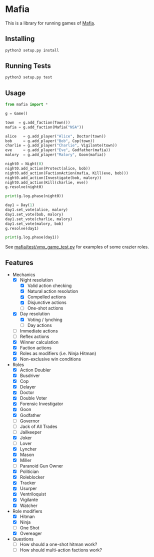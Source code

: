 # Mafia

This is a library for running games of [Mafia](http://wiki.mafiascum.net/).

## Installing

```sh
python3 setup.py install
```

## Running Tests

```sh
python3 setup.py test
```

## Usage

```python
from mafia import *

g = Game()

town  = g.add_faction(Town())
mafia = g.add_faction(Mafia("NSA"))

alice   = g.add_player("Alice", Doctor(town))
bob     = g.add_player("Bob", Cop(town))
charlie = g.add_player("Charlie", Vigilante(town))
eve     = g.add_player("Eve", Godfather(mafia))
malory  = g.add_player("Malory", Goon(mafia))

night0 = Night(0)
night0.add_action(Protect(alice, bob))
night0.add_action(FactionAction(mafia, Kill(eve, bob)))
night0.add_action(Investigate(bob, malory))
night0.add_action(Kill(charlie, eve))
g.resolve(night0)

print(g.log.phase(night0))

day1 = Day(1)
day1.set_vote(alice, malory)
day1.set_vote(bob, malory)
day1.set_vote(charlie, malory)
day1.set_vote(malory, bob)
g.resolve(day1)

print(g.log.phase(day1))
```

See [mafia/test/vmx_game_test.py](mafia/test/vmx_game_test.py) for examples of some crazier roles.

## Features

- Mechanics
  - [x] Night resolution
    - [x] Valid action checking
    - [x] Natural action resolution
    - [x] Compelled actions
    - [X] Disjunctive actions
    - [ ] One-shot actions
  - [x] Day resolution
    - [x] Voting / lynching
    - [ ] Day actions
  - [ ] Immediate actions
  - [ ] Reflex actions
  - [x] Winner calculation
  - [x] Faction actions
  - [x] Roles as modifiers (i.e. Ninja Hitman)
  - [x] Non-exclusive win conditions
- Roles
  - [x] Action Doubler
  - [x] Busdriver
  - [x] Cop
  - [x] Delayer
  - [x] Doctor
  - [x] Double Voter
  - [x] Forensic Investigator
  - [x] Goon
  - [x] Godfather
  - [ ] Governor
  - [ ] Jack of All Trades
  - [ ] Jailkeeper
  - [x] Joker
  - [ ] Lover
  - [x] Lyncher
  - [x] Mason
  - [x] Miller
  - [ ] Paranoid Gun Owner
  - [x] Politician
  - [x] Roleblocker
  - [x] Tracker
  - [x] Usurper
  - [x] Ventriloquist
  - [x] Vigilante
  - [x] Watcher
- Role modifiers
  - [x] Hitman
  - [x] Ninja
  - [ ] One Shot
  - [x] Overeager
- Questions
  - [ ] How should a one-shot hitman work?
  - [ ] How should multi-action factions work?
